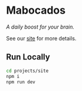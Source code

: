 # Mabocados

*A daily boost for your brain.*

See our [site](https://mabocados.com) for more details.


## Run Locally

```bash
cd projects/site
npm i
npm run dev
```
